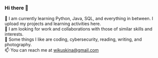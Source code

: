 ### Hi there 👋

🌱 I am currently learning Python, Java, SQL, and everything in between. I upload my projects and learning activities here. <br>
🔭 I am looking for work and collaborations with those of similar skills and interests.<br>
👯 Some things I like are coding, cybersecurity, reading, writing, and photography.<br>
📫 You can reach me at wikuskina@gmail.com<br>
